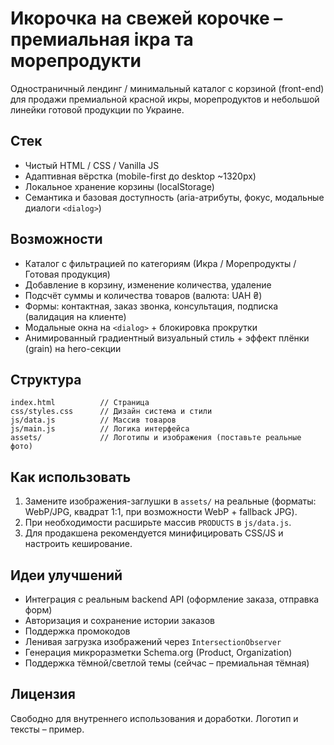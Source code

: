 # Икорочка на свежей корочке – премиальная ікра та морепродукти

Одностраничный лендинг / минимальный каталог с корзиной (front-end) для продажи премиальной красной икры, морепродуктов и небольшой линейки готовой продукции по Украине.

## Стек
- Чистый HTML / CSS / Vanilla JS
- Адаптивная вёрстка (mobile-first до desktop ~1320px)
- Локальное хранение корзины (localStorage)
- Семантика и базовая доступность (aria-атрибуты, фокус, модальные диалоги `<dialog>`)

## Возможности
- Каталог с фильтрацией по категориям (Икра / Морепродукты / Готовая продукция)
- Добавление в корзину, изменение количества, удаление
- Подсчёт суммы и количества товаров (валюта: UAH ₴)
- Формы: контактная, заказ звонка, консультация, подписка (валидация на клиенте)
- Модальные окна на `<dialog>` + блокировка прокрутки
- Анимированный градиентный визуальный стиль + эффект плёнки (grain) на hero-секции

## Структура
```
index.html          // Страница
css/styles.css      // Дизайн система и стили
js/data.js          // Массив товаров
js/main.js          // Логика интерфейса
assets/             // Логотипы и изображения (поставьте реальные фото)
```

## Как использовать
1. Замените изображения-заглушки в `assets/` на реальные (форматы: WebP/JPG, квадрат 1:1, при возможности WebP + fallback JPG).
2. При необходимости расширьте массив `PRODUCTS` в `js/data.js`.
3. Для продакшена рекомендуется минифицировать CSS/JS и настроить кеширование.

## Идеи улучшений
- Интеграция с реальным backend API (оформление заказа, отправка форм)
- Авторизация и сохранение истории заказов
- Поддержка промокодов
- Ленивая загрузка изображений через `IntersectionObserver`
- Генерация микроразметки Schema.org (Product, Organization)
- Поддержка тёмной/светлой темы (сейчас – премиальная тёмная)

## Лицензия
Свободно для внутреннего использования и доработки. Логотип и тексты – пример.
